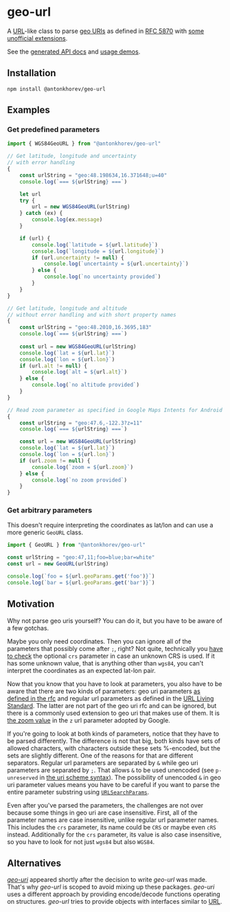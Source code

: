 # geo-url

A [URL](https://developer.mozilla.org/en-US/docs/Web/API/URL)-like class to parse [geo URIs](https://en.wikipedia.org/wiki/Geo_URI_scheme) as defined in [RFC 5870](https://datatracker.ietf.org/doc/html/rfc5870) with [some unofficial extensions](https://developer.android.com/guide/components/intents-common#Maps).

See the [generated API docs](https://antonkhorev.github.io/geo-url/) and [usage demos](https://antonkhorev.github.io/geo-url/demos/).

## Installation

```
npm install @antonkhorev/geo-url
```

## Examples

### Get predefined parameters

```js
import { WGS84GeoURL } from "@antonkhorev/geo-url"

// Get latitude, longitude and uncertainty
// with error handling
{
	const urlString = "geo:48.198634,16.371648;u=40"
	console.log(`=== ${urlString} ===`)

	let url
	try {
		url = new WGS84GeoURL(urlString)
	} catch (ex) {
		console.log(ex.message)
	}

	if (url) {
		console.log(`latitude = ${url.latitude}`)
		console.log(`longitude = ${url.longitude}`)
		if (url.uncertainty != null) {
			console.log(`uncertainty = ${url.uncertainty}`)
		} else {
			console.log(`no uncertainty provided`)
		}
	}
}

// Get latitude, longitude and altitude
// without error handling and with short property names
{
	const urlString = "geo:48.2010,16.3695,183"
	console.log(`=== ${urlString} ===`)
	
	const url = new WGS84GeoURL(urlString)
	console.log(`lat = ${url.lat}`)
	console.log(`lon = ${url.lon}`)
	if (url.alt != null) {
		console.log(`alt = ${url.alt}`)
	} else {
		console.log(`no altitude provided`)
	}
}

// Read zoom parameter as specified in Google Maps Intents for Android
{
	const urlString = "geo:47.6,-122.3?z=11"
	console.log(`=== ${urlString} ===`)

	const url = new WGS84GeoURL(urlString)
	console.log(`lat = ${url.lat}`)
	console.log(`lon = ${url.lon}`)
	if (url.zoom != null) {
		console.log(`zoom = ${url.zoom}`)
	} else {
		console.log(`no zoom provided`)
	}
}
```

### Get arbitrary parameters

This doesn't require interpreting the coordinates as lat/lon and can use a more generic `GeoURL` class.

```js
import { GeoURL } from "@antonkhorev/geo-url"

const urlString = "geo:47,11;foo=blue;bar=white"
const url = new GeoURL(urlString)

console.log(`foo = ${url.geoParams.get('foo')}`)
console.log(`bar = ${url.geoParams.get('bar')}`)
```

## Motivation

Why not parse geo uris yourself? You can do it, but you have to be aware of a few gotchas.

Maybe you only need coordinates. Then you can ignore all of the parameters that possibly come after `;`, right? Not quite, technically you [have to check](https://datatracker.ietf.org/doc/html/rfc5870#section-3.4.1) the optional `crs` parameter in case an unknown CRS is used. If it has some unknown value, that is anything other than `wgs84`, you can't interpret the coordinates as an expected lat-lon pair.

Now that you know that you have to look at parameters, you also have to be aware that there are two kinds of parameters: geo uri parameters [as defined in the rfc](https://datatracker.ietf.org/doc/html/rfc5870#section-3.3) and regular url parameters as defined in the [URL Living Standard](https://url.spec.whatwg.org/). The latter are not part of the geo uri rfc and can be ignored, but there is a commonly used extension to geo uri that makes use of them. It is [the zoom value](https://developers.google.com/maps/documentation/urls/android-intents#display-a-map) in the `z` url parameter adopted by Google.

If you're going to look at both kinds of parameters, notice that they have to be parsed differently. The difference is not that big, both kinds have sets of allowed characters, with characters outside these sets %-encoded, but the sets are slightly different. One of the reasons for that are different separators. Regular url parameters are separated by `&` while geo uri parameters are separated by `;`. That allows `&` to be used unencoded (see `p-unreserved` in [the uri scheme syntax](https://datatracker.ietf.org/doc/html/rfc5870#section-3.3)). The possibility of unencoded `&` in geo uri parameter values means you have to be careful if you want to parse the entire parameter substring using [`URLSearchParams`](https://developer.mozilla.org/en-US/docs/Web/API/URLSearchParams).

Even after you've parsed the parameters, the challenges are not over because some things in geo uri are case insensitive. First, all of the parameter names are case insensitive, unlike regular url parameter names. This includes the `crs` parameter, its name could be `CRS` or maybe even `cRS` instead. Additionally for the `crs` parameter, its value is also case insensitive, so you have to look for not just `wgs84` but also `WGS84`.

## Alternatives

*[geo-uri](https://www.npmjs.com/package/geo-uri)* appeared shortly after the decision to write *geo-url* was made. That's why *geo-url* is scoped to avoid mixing up these packages. *geo-uri* uses a different approach by providing encode/decode functions operating on structures. *geo-url* tries to provide objects with interfaces similar to [URL](https://developer.mozilla.org/en-US/docs/Web/API/URL).
